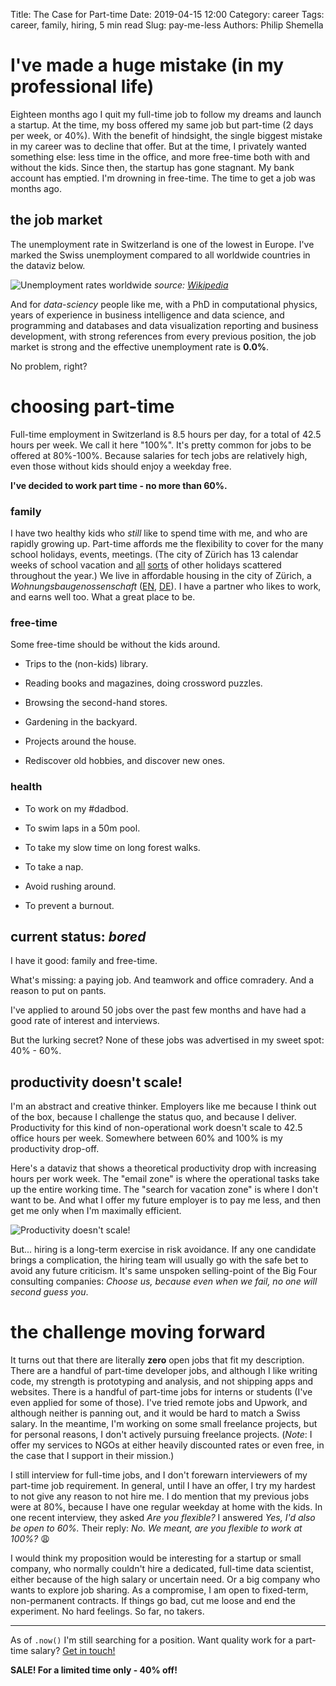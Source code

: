 Title: The Case for Part-time
Date: 2019-04-15 12:00
Category: career
Tags: career, family, hiring, 5 min read
Slug: pay-me-less
Authors: Philip Shemella

# I've made a huge mistake (in my professional life)

Eighteen months ago I quit my full-time job to follow my dreams and launch a startup. At the time, my boss offered my same job but part-time  (2 days per week, or 40%). With the benefit of hindsight, the single biggest mistake in my career was to decline that offer.
But at the time, I privately wanted something else: less time in the office, and more free-time both with and without the kids.
Since then, the startup has gone stagnant. My bank account has emptied. I'm drowning in free-time.
The time to get a job was months ago.

## the job market

The unemployment rate in Switzerland is one of the lowest in Europe. I've marked the Swiss unemployment compared to all worldwide countries in the dataviz below.

![Unemployment rates worldwide]({attach}/images/unemployment_wikipedia.png)
*source: [Wikipedia](https://en.wikipedia.org/wiki/List_of_countries_by_unemployment_rate)*

And for *data-sciency* people like me, with a PhD in computational physics, years of experience in business intelligence and data science, and programming and databases and data visualization reporting and business development, with strong references from every previous position, the job market is strong and the effective unemployment rate is **0.0%**. 

No problem, right?

# choosing part-time

Full-time employment in Switzerland is 8.5 hours per day, for a total of 42.5 hours per week.
We call it here "100%".
It's pretty common for jobs to be offered at 80%-100%.
Because salaries for tech jobs are relatively high, even those without kids should enjoy a weekday free.

**I've decided to work part time - no more than 60%.**

### family
I have two healthy kids who *still* like to spend time with me, and who are rapidly growing up.
Part-time affords me the flexibility to cover for the many school holidays, events, meetings.
(The city of Zürich has 13 calendar weeks of school vacation and [all](https://en.wikipedia.org/wiki/Sechsel%C3%A4uten) [sorts](https://en.wikipedia.org/wiki/Knabenschiessen) of other holidays scattered throughout the year.)
We live in affordable housing in the city of Zürich, a *Wohnungsbaugenossenschaft* ([EN](https://en.wikipedia.org/wiki/Housing_cooperative), [DE](https://de.wikipedia.org/wiki/Wohnungsbaugenossenschaft)).
I have a partner who likes to work, and earns well too. What a great place to be.

### free-time

Some free-time should be without the kids around.

+ Trips to the (non-kids) library.

+ Reading books and magazines, doing crossword puzzles.

+ Browsing the second-hand stores.

+ Gardening in the backyard.

+ Projects around the house.

+ Rediscover old hobbies, and discover new ones.

### health

+ To work on my #dadbod.

+ To swim laps in a 50m pool.

+ To take my slow time on long forest walks.

+ To take a nap.

+ Avoid rushing around.

+ To prevent a burnout.

## current status: *bored*

I have it good: family and free-time.

What's missing: a paying job. And teamwork and office comradery. And a reason to put on pants.

I've applied to around 50 jobs over the past few months and have had a good rate of interest and interviews.

But the lurking secret? None of these jobs was advertised in my sweet spot: 40% - 60%.

## productivity doesn't scale!

I'm an abstract and creative thinker.
Employers like me because I think out of the box, because I challenge the status quo, and because I deliver.
Productivity for this kind of non-operational work doesn't scale to 42.5 office hours per week.
Somewhere between 60% and 100% is my productivity drop-off.

Here's a dataviz that shows a theoretical productivity drop with increasing hours per work week. The "email zone" is where the operational tasks take up the entire working time. The "search for vacation zone" is where I don't want to be. And what I offer my future employer is to pay me less, and then get me only when I'm maximally efficient.

![Productivity doesn't scale!]({attach}/images/productivity_dataviz.jpg)

But... hiring is a long-term exercise in risk avoidance. If any one candidate brings a complication, the hiring team will usually go with the safe bet to avoid any future criticism. It's same unspoken selling-point of the Big Four consulting companies: *Choose us, because even when we fail, no one will second guess you*.

# the challenge moving forward

It turns out that there are literally **zero** open jobs that fit my description. There are a handful of part-time developer jobs, and although I like writing code, my strength is prototyping and analysis, and not shipping apps and websites. There is a handful of part-time jobs for interns or students (I've even applied for some of those). I've tried remote jobs and Upwork, and although neither is panning out, and it would be hard to match a Swiss salary. In the meantime, I'm working on some small freelance projects, but for personal reasons, I don't actively pursuing freelance projects.
(*Note*: I offer my services to NGOs at either heavily discounted rates or even free, in the case that I support in their mission.)

I still interview for full-time jobs, and I don't forewarn interviewers of my part-time job requirement. In general, until I have an offer, I try my hardest to not give any reason to not hire me. I do mention that my previous jobs were at 80%, because I have one regular weekday at home with the kids. In one recent interview, they asked *Are you flexible?* I answered *Yes, I'd also be open to 60%.*
Their reply: *No. We meant, are you flexible to work at 100%?* 😩

I would think my proposition would be interesting for a startup or small company, who normally couldn't hire a dedicated, full-time data scientist, either because of the high salary or uncertain need. Or a big company who wants to explore job sharing. As a compromise, I am open to fixed-term, non-permanent contracts. If things go bad, cut me loose and end the experiment. No hard feelings. So far, no takers.

----------

As of `.now()` I'm still searching for a position. Want quality work for a part-time salary? [Get in touch!](mailto:philshem@pm.me)

**SALE! For a limited time only - 40% off!**
